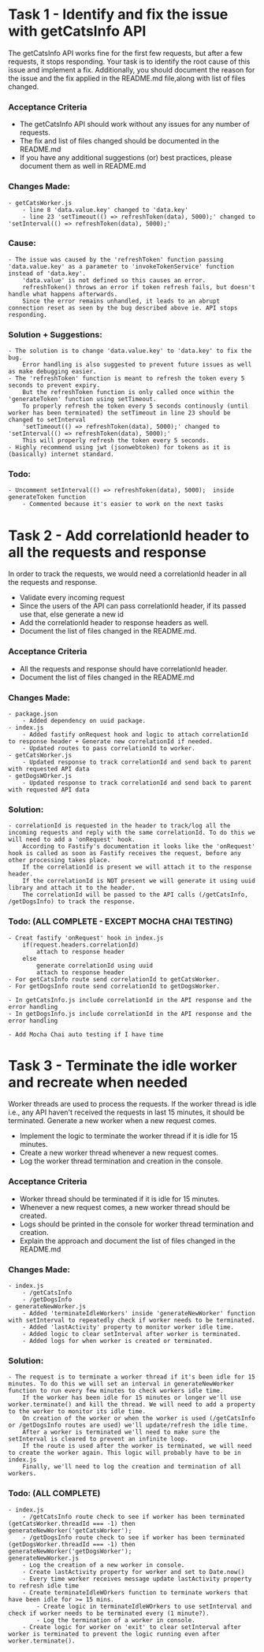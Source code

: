 # Task 1 - Identify and fix the issue with getCatsInfo API
The getCatsInfo API works fine for the first few requests, but after a few requests, it stops responding. Your task is to identify the root cause of this issue and implement a fix. Additionally, you should document the reason for the issue and the fix applied in the README.md file,along with list of files changed.
### Acceptance Criteria
- The getCatsInfo API should work without any issues for any number of requests.
- The fix and list of files changed should be documented in the README.md
- If you have any additional suggestions (or) best practices, please document them as well in README.md

### Changes Made:
    - getCatsWorker.js
        - line 8 'data.value.key' changed to 'data.key'
        - line 23 'setTimeout(() => refreshToken(data), 5000);' changed to 'setInterval(() => refreshToken(data), 5000);'
### Cause:
    - The issue was caused by the 'refreshToken' function passing 'data.value.key' as a parameter to 'invokeTokenService' function instead of 'data.key'.
        'data.value' is not defined so this causes an error.
        refreshToken() throws an error if token refresh fails, but doesn't handle what happens afterwards.
        Since the error remains unhandled, it leads to an abrupt connection reset as seen by the bug described above ie. API stops responding.
### Solution + Suggestions:
    - The solution is to change 'data.value.key' to 'data.key' to fix the bug.
        Error handling is also suggested to prevent future issues as well as make debugging easier.
    - The 'refreshToken' function is meant to refresh the token every 5 seconds to prevent expiry.
        But the refreshToken function is only called once within the 'generateToken' function using setTimeout.
        To properly refresh the token every 5 seconds continously (until worker has been terminated) the setTimeout in line 23 should be changed to setInterval
        'setTimeout(() => refreshToken(data), 5000);' changed to 'setInterval(() => refreshToken(data), 5000);'
        This will properly refresh the token every 5 seconds.
    - Highly recommend using jwt (jsonwebtoken) for tokens as it is (basically) internet standard.
### Todo:
    - Uncomment setInterval(() => refreshToken(data), 5000);  inside generateToken function
        - Commented because it's easier to work on the next tasks




# Task 2 - Add correlationId header to all the requests and response
In order to track the requests, we would need a correlationId header in all the requests and response.
- Validate every incoming request
- Since the users of the API can pass correlationId header, if its passed use that, else generate a new id
- Add the correlationId header to response headers as well.
- Document the list of files changed in the README.md.
### Acceptance Criteria
- All the requests and response should have correlationId header.
- Document the list of files changed in the README.md

### Changes Made:
    - package.json
        - Added dependency on uuid package.
    - index.js
        - Added fastify onRequest hook and logic to attach correlationId to response header + Generate new correlationId if needed.
        - Updated routes to pass correlationId to worker.
    - getCatsWorker.js
        - Updated response to track correlationId and send back to parent with requested API data
    - getDogsWOrker.js
        - Updated response to track correlationId and send back to parent with requested API data
### Solution:
    - correlationId is requested in the header to track/log all the incoming requests and reply with the same correlationId. To do this we will need to add a 'onRequest' hook.
        According to Fastify's documentation it looks like the 'onRequest' hook is called as soon as Fastify receives the request, before any other processing takes place.
        If the correlationId is present we will attach it to the response header.
        If the correlationId is NOT present we will generate it using uuid library and attach it to the header.
        The correlationId will be passed to the API calls (/getCatsInfo, /getDogsInfo) to track the response.
### Todo: (ALL COMPLETE - EXCEPT MOCHA CHAI TESTING)
    - Creat fastify 'onRequest' hook in index.js
        if(request.headers.correlationId)
            attach to response header
        else
            generate correlationId using uuid
            attach to response header
    - For getCatsInfo route send correlationId to getCatsWorker.
    - For getDogsInfo route send correlationId to getDogsWorker.

    - In getCatsInfo.js include correlationId in the API response and the error handling
    - In getDogsInfo.js include correlationId in the API response and the error handling

    - Add Mocha Chai auto testing if I have time




# Task 3 - Terminate the idle worker and recreate when needed
Worker threads are used to process the requests. If the worker thread is idle i.e., any API haven't received the requests in last 15 minutes, it should be terminated. Generate a new worker when a new request comes.
- Implement the logic to terminate the worker thread if it is idle for 15 minutes.
- Create a new worker thread whenever a new request comes.
- Log the worker thread termination and creation in the console.
### Acceptance Criteria
- Worker thread should be terminated if it is idle for 15 minutes.
- Whenever a new request comes, a new worker thread should be created.
- Logs should be printed in the console for worker thread termination and creation.
- Explain the approach and document the list of files changed in the README.md

### Changes Made:
    - index.js
        - /getCatsInfo
        - /getDogsInfo
    - generateNewWorker.js
        - Added 'terminateIdleWorkers' inside 'generateNewWorker' function with setInterval to repeatedly check if worker needs to be terminated.
        - Added 'lastActivity' property to monitor worker idle time.
        - Added logic to clear setInterval after worker is terminated.
        - Added logs for when worker is created or terminated.
### Solution:
    - The request is to terminate a worker thread if it's been idle for 15 minutes. To do this we will set an interval in generateNewWorker function to run every few minutes to check workers idle time.
        If the worker has been idle for 15 minutes or longer we'll use worker.terminate() and kill the thread. We will need to add a property to the worker to monitor its idle time.
        On creation of the worker or when the worker is used (/getCatsInfo or /getDogsInfo routes are used) we'll update/refresh the idle time.
        After a worker is terminated we'll need to make sure the setInterval is cleared to prevent an infinite loop.
        If the route is used after the worker is terminated, we will need to create the worker again. This logic will probably have to be in index.js
        Finally, we'll need to log the creation and termination of all workers.
### Todo: (ALL COMPLETE)
    - index.js
        - /getCatsInfo route check to see if worker has been terminated (getCatsWorker.threadId === -1) then generateNewWorker('getCatsWorker');
        - /getDogsInfo route check to see if worker has been terminated (getDogsWorker.threadId === -1) then generateNewWorker('getDogsWorker');
    generateNewWorker.js
        - Log the creation of a new worker in console.
        - Create lastActivity property for worker and set to Date.now()
        - Every time worker receives message update lastActivity property to refresh idle time
        - Create terminateIdleWOrkers function to terminate workers that have been idle for >= 15 mins.
            - Create logic in terminateIdleWOrkers to use setInterval and check if worker needs to be terminated every (1 minute?).
            - Log the termination of a worker in console.
        - Create logic for worker on 'exit' to clear setInterval after worker is terminated to prevent the logic running even after worker.terminate().